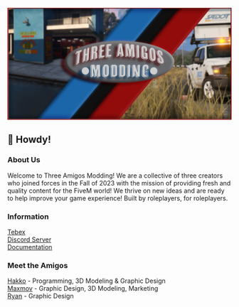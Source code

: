 ![](https://raw.githubusercontent.com/ThreeAmigosModding/ThreeAmigosModding/main/img/tam_banner.png)

## 👋 Howdy!

### About Us

Welcome to Three Amigos Modding! We are a collective of three creators who joined forces in the Fall of 2023 with the mission of providing fresh and quality content for the FiveM world!  We thrive on new ideas and are ready to help improve your game experience! Built by roleplayers, for roleplayers.

### Information
[Tebex](https://threeamigos.shop)\
[Discord Server](https://discord.gg/YzC4Du7WYm)\
[Documentation](https://docs.threeamigos.shop)

### Meet the Amigos

[Hakko](https://github.com/hakkodevelopment) - Programming, 3D Modeling & Graphic Design\
[Maxmov](https://youtube.com/maxmov) - Graphic Design, 3D Modeling, Marketing\
[Ryan](https://discord.com/users/404062280456863745) - Graphic Design
